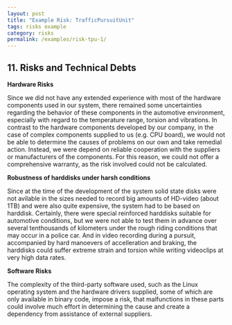 ```yaml
---
layout: post
title: "Example Risk: TrafficPursuitUnit"
tags: risks example 
category: risks
permalink: /examples/risk-tpu-1/
---
```


<p></p>


## 11. Risks and Technical Debts


**Hardware  Risks**

Since we did not have any extended experience with most of the hardware components used in our system, there remained some uncertainties regarding the behavior of these components in the automotive environment, especially with regard to the temperature range, torsion and vibrations.
In contrast to the hardware components developed by our company, in the case of complex components supplied to us (e.g. CPU board), we would not be able to determine the causes of problems on our own and take remedial action. Instead, we were depend on reliable cooperation with the suppliers or manufacturers of the components. For this reason, we could not offer a comprehensive warranty, as the risk involved could not be calculated.

**Robustness of harddisks under harsh conditions**

Since at the time of the development of the system solid state disks were not avilable in the sizes needed to record big amounts of HD-video (about 1TB) and were also quite expensive, the system had to be based on harddisk. Certainly, there were special reinforced harddisks suitable for automotive conditions, but we were not able to test them in advance over several tenthousands of kilometers under the rough riding conditions that may occur in a police car. And in video recording during a pursuit, accompanied by hard manoevers of accelleration and braking, the harddisks could suffer extreme strain and torsion while writing videoclips at very high data rates.

**Software Risks**

The complexity of the third-party software used, such as the Linux operating system and the hardware drivers supplied, some of which are only available in binary code, impose a risk, that malfunctions in these parts could involve much effort in determining the cause and create a dependency from assistance of external suppliers.


